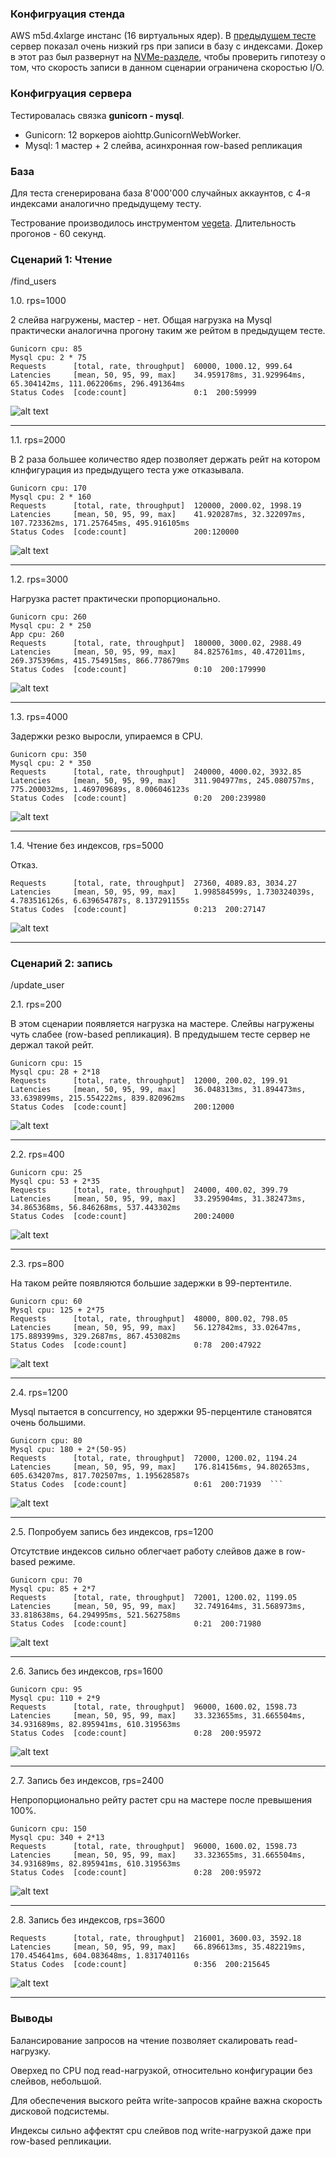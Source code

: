 ### Конфигруация стенда
AWS m5d.4xlarge инстанс (16 виртуальных ядер). 
В [предыдущем тесте](perftest_1.md) сервер показал очень низкий rps при записи в базу с индексами.
Докер в этот раз был развернут на [NVMe-разделе](https://docs.aws.amazon.com/AWSEC2/latest/UserGuide/instance-types.html#ec2-nitro-instances),
чтобы проверить гипотезу о том, что скорость записи в данном сценарии ограничена скоростью I/O.

### Конфигруация сервера
Тестировалась связка **gunicorn - mysql**.   
- Gunicorn: 12 воркеров aiohttp.GunicornWebWorker. 
- Mysql: 1 мастер + 2 слейва, асинхронная row-based репликация

### База    
Для теста сгенерирована база 8'000'000 случайных аккаунтов, с 4-я индексами аналогично предыдущему тесту. 

Тестрование производилось инструментом [vegeta](https://github.com/tsenart/vegeta). Длительность прогонов - 60 секунд.

### Сценарий 1: Чтение 
/find_users

1.0. rps=1000

2 слейва нагружены, мастер - нет.
Общая нагрузка на Mysql практически аналогична прогону таким же рейтом в предыдущем тесте.

```
Gunicorn cpu: 85
Mysql cpu: 2 * 75
Requests      [total, rate, throughput]  60000, 1000.12, 999.64
Latencies     [mean, 50, 95, 99, max]    34.959178ms, 31.929964ms, 65.304142ms, 111.062206ms, 296.491364ms
Status Codes  [code:count]               0:1  200:59999  
```
![alt text](img/read_ms_w12_1000.jpg)

---

1.1. rps=2000

В 2 раза большее количество ядер позволяет держать рейт на котором клнфигурация из предыдущего теста уже отказывала.

```
Gunicorn cpu: 170
Mysql cpu: 2 * 160
Requests      [total, rate, throughput]  120000, 2000.02, 1998.19
Latencies     [mean, 50, 95, 99, max]    41.920287ms, 32.322097ms, 107.723362ms, 171.257645ms, 495.916105ms
Status Codes  [code:count]               200:120000  
```
![alt text](img/read_ms_w12_2000.jpg)

---

1.2. rps=3000

Нагрузка растет практически пропорционально.

```
Gunicorn cpu: 260
Mysql cpu: 2 * 250
App cpu: 260
Requests      [total, rate, throughput]  180000, 3000.02, 2988.49
Latencies     [mean, 50, 95, 99, max]    84.825761ms, 40.472011ms, 269.375396ms, 415.754915ms, 866.778679ms
Status Codes  [code:count]               0:10  200:179990  
```
![alt text](img/read_ms_w12_3000.jpg)

---

1.3. rps=4000

Задержки резко выросли, упираемся в CPU.

```
Gunicorn cpu: 350
Mysql cpu: 2 * 350
Requests      [total, rate, throughput]  240000, 4000.02, 3932.85
Latencies     [mean, 50, 95, 99, max]    311.904977ms, 245.080757ms, 775.200032ms, 1.469709689s, 8.006046123s
Status Codes  [code:count]               0:20  200:239980  
```
![alt text](img/read_ms_w12_4000.jpg)

---

1.4. Чтение без индексов, rps=5000

Отказ.
```
Requests      [total, rate, throughput]  27360, 4089.83, 3034.27
Latencies     [mean, 50, 95, 99, max]    1.998584599s, 1.730324039s, 4.783516126s, 6.639654787s, 8.137291155s
Status Codes  [code:count]               0:213  200:27147  
```
![alt text](img/read_ms_w12_5000.jpg)

---

### Сценарий 2: запись 
/update_user

2.1. rps=200

В этом сценарии появляется нагрузка на мастере. Слейвы нагружены чуть слабее (row-based репликация).
В предудышем тесте сервер не держал такой рейт.
```
Gunicorn cpu: 15
Mysql cpu: 28 + 2*18
Requests      [total, rate, throughput]  12000, 200.02, 199.91
Latencies     [mean, 50, 95, 99, max]    36.048313ms, 31.894473ms, 33.639899ms, 215.554222ms, 839.820962ms
Status Codes  [code:count]               200:12000  
```
![alt text](img/write_ms_w12_200.jpg)

---

2.2. rps=400

```
Gunicorn cpu: 25
Mysql cpu: 53 + 2*35
Requests      [total, rate, throughput]  24000, 400.02, 399.79
Latencies     [mean, 50, 95, 99, max]    33.295904ms, 31.382473ms, 34.865368ms, 56.846268ms, 537.443302ms
Status Codes  [code:count]               200:24000  
```
![alt text](img/write_ms_w12_400.jpg)

---

2.3. rps=800

На таком рейте появляются большие задержки в 99-пертентиле.
```
Gunicorn cpu: 60
Mysql cpu: 125 + 2*75
Requests      [total, rate, throughput]  48000, 800.02, 798.05
Latencies     [mean, 50, 95, 99, max]    56.127842ms, 33.02647ms, 175.889399ms, 329.2687ms, 867.453082ms
Status Codes  [code:count]               0:78  200:47922  
```
![alt text](img/write_ms_w12_800.jpg)

---

2.4. rps=1200

Mysql пытается в concurrency,
но здержки 95-перцентиле становятся очень большими.
```
Gunicorn cpu: 80
Mysql cpu: 180 + 2*(50-95)
Requests      [total, rate, throughput]  72000, 1200.02, 1194.24
Latencies     [mean, 50, 95, 99, max]    176.814156ms, 94.802653ms, 605.634207ms, 817.702507ms, 1.195628587s
Status Codes  [code:count]               0:61  200:71939  ```
```
![alt text](img/write_ms_w12_1200.jpg)

---

2.5. Попробуем запись без индексов, rps=1200

Отсутствие индексов сильно облегчает работу слейвов даже в row-based режиме.
```
Gunicorn cpu: 70
Mysql cpu: 85 + 2*7
Requests      [total, rate, throughput]  72001, 1200.02, 1199.05
Latencies     [mean, 50, 95, 99, max]    32.749164ms, 31.568973ms, 33.818638ms, 64.294995ms, 521.562758ms
Status Codes  [code:count]               0:21  200:71980  
```
![alt text](img/write_ms_w12_noindex_1200.jpg)

---

2.6. Запись без индексов, rps=1600

```
Gunicorn cpu: 95
Mysql cpu: 110 + 2*9
Requests      [total, rate, throughput]  96000, 1600.02, 1598.73
Latencies     [mean, 50, 95, 99, max]    33.323655ms, 31.665504ms, 34.931689ms, 82.895941ms, 610.319563ms
Status Codes  [code:count]               0:28  200:95972  
```
![alt text](img/write_ms_w12_noindex_1600.jpg)

---

2.7. Запись без индексов, rps=2400

Непропорционально рейту растет cpu на мастере после превышения 100%.

```
Gunicorn cpu: 150
Mysql cpu: 340 + 2*13
Requests      [total, rate, throughput]  96000, 1600.02, 1598.73
Latencies     [mean, 50, 95, 99, max]    33.323655ms, 31.665504ms, 34.931689ms, 82.895941ms, 610.319563ms
Status Codes  [code:count]               0:28  200:95972  
```
![alt text](img/write_ms_w12_noindex_2400.jpg)

---

2.8. Запись без индексов, rps=3600

```
Requests      [total, rate, throughput]  216001, 3600.03, 3592.18
Latencies     [mean, 50, 95, 99, max]    66.896613ms, 35.482219ms, 170.454641ms, 604.083648ms, 1.831740116s
Status Codes  [code:count]               0:356  200:215645  
```
![alt text](img/write_ms_w12_noindex_3600.jpg)

---

### Выводы
Балансирование запросов на чтение позволяет скалировать read-нагрузку. 

Оверхед по CPU под read-нагрузкой, относительно конфигурации без слейвов, небольшой.

Для обеспечения выского рейта write-запросов крайне важна скорость дисковой подсистемы.  

Индексы сильно аффектят cpu слейвов под write-нагрузкой даже при row-based репликации.
